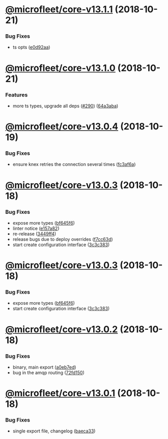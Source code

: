 # [@microfleet/core-v13.1.1](https://github.com/microfleet/core/compare/@microfleet/core-v13.1.0...@microfleet/core-v13.1.1) (2018-10-21)


### Bug Fixes

* ts opts ([e0d92aa](https://github.com/microfleet/core/commit/e0d92aa))

# [@microfleet/core-v13.1.0](https://github.com/microfleet/core/compare/@microfleet/core-v13.0.4...@microfleet/core-v13.1.0) (2018-10-21)


### Features

* more ts types, upgrade all deps ([#290](https://github.com/microfleet/core/issues/290)) ([64a3aba](https://github.com/microfleet/core/commit/64a3aba))

# [@microfleet/core-v13.0.4](https://github.com/microfleet/core/compare/@microfleet/core-v13.0.3...@microfleet/core-v13.0.4) (2018-10-19)


### Bug Fixes

* ensure knex retries the connection several times ([fc3af6a](https://github.com/microfleet/core/commit/fc3af6a))

# [@microfleet/core-v13.0.3](https://github.com/microfleet/core/compare/@microfleet/core-v13.0.2...@microfleet/core-v13.0.3) (2018-10-18)


### Bug Fixes

* expose more types ([bf645f6](https://github.com/microfleet/core/commit/bf645f6))
* linter notice ([e157a82](https://github.com/microfleet/core/commit/e157a82))
* re-release ([3449ff4](https://github.com/microfleet/core/commit/3449ff4))
* release bugs due to deploy overrides ([f7cc63d](https://github.com/microfleet/core/commit/f7cc63d))
* start create configuration interface ([3c3c383](https://github.com/microfleet/core/commit/3c3c383))

# [@microfleet/core-v13.0.3](https://github.com/microfleet/core/compare/@microfleet/core-v13.0.2...@microfleet/core-v13.0.3) (2018-10-18)


### Bug Fixes

* expose more types ([bf645f6](https://github.com/microfleet/core/commit/bf645f6))
* start create configuration interface ([3c3c383](https://github.com/microfleet/core/commit/3c3c383))

# [@microfleet/core-v13.0.2](https://github.com/microfleet/core/compare/@microfleet/core-v13.0.1...@microfleet/core-v13.0.2) (2018-10-18)


### Bug Fixes

* binary, main export ([a0eb7ed](https://github.com/microfleet/core/commit/a0eb7ed))
* bug in the amqp routing ([72fd150](https://github.com/microfleet/core/commit/72fd150))

# [@microfleet/core-v13.0.1](https://github.com/microfleet/core/compare/@microfleet/core-v13.0.0...@microfleet/core-v13.0.1) (2018-10-18)


### Bug Fixes

* single export file, changelog ([baeca33](https://github.com/microfleet/core/commit/baeca33))

